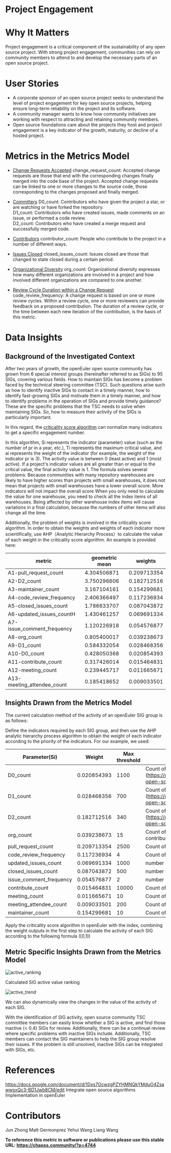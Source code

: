 # Project Engagement

# Why It Matters
Project engagement is a critical component of the sustainability of any open source project. With strong project engagement, communities can rely on community members to attend to and develop the necessary parts of an open source project. 

# User Stories
- A corporate sponsor of an open source project seeks to understand the level of project engagement for key open source projects, helping ensure long-term reliability on the project and its software. 
- A community manager wants to know how community initiatives are working with respect to attracting and retaining community members. 
- Open source foundations care about the projects they host and project engagement is a key indicator of the growth, maturity, or decline of a hosted project. 

# Metrics in the Metrics Model 

- [Change Requests Accepted](https://chaoss.community/?p=3589)
change_request_count: Accepted change requests are those that end with the corresponding changes finally merged into the code base of the project. Accepted change requests can be linked to one or more changes to the source code, those corresponding to the changes proposed and finally merged. 

- [Committers](https://chaoss.community/?p=3945)
D0_count: Contributors who have given the project a star, or are watching or have forked the repository.  
D1_count: Contributors who have created issues, made comments on an issue, or performed a code review.  
D2_count: Contributors who have created a merge request and successfully merged code.  

- [Contributors](https://chaoss.community/?p=3467)
contributor_count: People who contribute to the project in a number of different ways. 

- [Issues Closed](https://chaoss.community/?p=3633)
closed_issues_count: Issues closed are those that changed to state closed during a certain period.

- [Organizational Diversity](https://chaoss.community/?p=3464) 
org_count: Organizational diversity expresses how many different organizations are involved in a project and how involved different organizations are compared to one another.

- [Review Cycle Duration within a Change Request](https://chaoss.community/?p=3445)
code_review_frequency: A change request is based on one or more review cycles. Within a review cycle, one or more reviewers can provide feedback on a proposed contribution. The duration of a review cycle, or the time between each new iteration of the contribution, is the basis of this metric.

# Data Insights 

## Background of the Investigated Context

After two years of growth, the openEuler open source community has grown from 6 special interest groups (hereinafter referred to as SIGs) to 95 SIGs, covering various fields. How to maintain SIGs has become a problem faced by the technical steering committee (TSC). Such questions arise such as how to identify inactive SIGs to contact in a timely manner, how to identify fast-growing SIGs and motivate them in a timely manner, and how to identify problems in the operation of SIGs and provide timely guidance? These are the specific problems that the TSC needs to solve when maintaining SIGs. So, how to measure their activity of the SIGs is particularly important. 

In this regard, the [criticality score algorithm](https://github.com/ossf/criticality_score/blob/main/Quantifying_criticality_algorithm.pdf) can normalize many indicators to get a specific engagement number.



In this algorithm, Si represents the indicator (parameter) value (such as the number of pr in a year, etc.), Ti represents the maximum critical value, and ai represents the weight of the indicator (for example, the weight of the indicator pr is 3). The activity value is between 0 (least active) and 1 (most active). If a project's indicator values ​​are all greater than or equal to the critical value, the final activity value is 1. The formula solves several problems:
Because communities with many repository warehouses are likely to have higher scores than projects with small warehouses, it does not mean that projects with small warehouses have a lower overall score.
More indicators will not impact the overall score
When you only need to calculate the value for one warehouse, you need to check all the index items of all warehouses. Being affected by other warehouse index items will cause variations in a final calculation, because the numbers of other items will also change all the time.

Additionally, the problem of weights is involved in the criticality score algorithm. In order to obtain the weights and weights of each indicator more scientifically, use AHP（Analytic Hierarchy Process）to calculate the value of each weight in the criticality score algorithm. An example is provided here: 

| metric                       | geometric mean | weights     |
| ---------------------------- | -------------- | ----------- |
| A1-pull\_request\_count      | 4.304506871    | 0.209713354 |
| A2-D2\_count                 | 3.750296606    | 0.182712516 |
| A3-maintainer\_count         | 3.167104161    | 0.154299681 |
| A4-code\_review\_frequency   | 2.406366497    | 0.117236934 |
| A5-closed\_issues\_count     | 1.786633707    | 0.087043872 |
| A6-updated\_issues\_countH   | 1.430461257    | 0.069691334 |
| A7-issue\_comment\_frequency | 1.120226918    | 0.054576877 |
| A8-org\_count                | 0.805400017    | 0.039238673 |
| A9-D1\_count                 | 0.584332054    | 0.028468356 |
| A10-D0\_count                | 0.428050368    | 0.020854393 |
| A11-contribute\_count        | 0.317426014    | 0.015464831 |
| A12-meeting\_count           | 0.239445717    | 0.011665671 |
| A13-meeting\_attendee\_count | 0.185418652    | 0.009033501 |



## Insights Drawn from the Metrics Model

The current calculation method of the activity of an openEuler SIG group is as follows: 

Define the indicators required by each SIG group, and then use the AHP analytic hierarchy process algorithm to obtain the weight of each indicator according to the priority of the indicators. For our example, we used: 

| Parameter(Si)             | Weight      | Max threshold | Description                                                                                         |
| ------------------------- | ----------- | ------------- | --------------------------------------------------------------------------------------------------- |
| D0\_count                 | 0.020854393 | 1100          | Count of \[D0\](https://opensource.com/article/21/11/data-open-source-contributors) during the year |
| D1\_count                 | 0.028468356 | 700           | Count of \[D1\](https://opensource.com/article/21/11/data-open-source-contributors) during the year |
| D2\_count                 | 0.182712516 | 340           | Count of \[D2\](https://opensource.com/article/21/11/data-open-source-contributors) during the year |
| org\_count                | 0.039238673 | 15            | Count of distinct organizations that contributors belong to                                         |
| pull\_request\_count      | 0.209713354 | 2500          | Count of PR during the year                                                                         |
| code\_review\_frequency   | 0.117236934 | 4             | Count of code review per PR during the year                                                         |
| updated\_issues\_count    | 0.069691334 | 1000          | number of updated issues in the last year                                                           |
| closed\_issues\_count     | 0.087043872 | 500           | number of closed  issues in the last year                                                           |
| issue\_comment\_frequency | 0.054576877 | 2             | number of meetings in the last year                                                                 |
| contribute\_count         | 0.015464831 | 10000         | Count of contribute during the year                                                                 |
| meeting\_count            | 0.011665671 | 10            | Count of meeting during the year                                                                    |
| meeting\_attendee\_count  | 0.009033501 | 200           | Count of meeting attendee  during the year                                                          |
| maintainer\_count         | 0.154299681 | 10            | Count of maintainer during the year                                                                 | 

Apply the criticality score algorithm in openEuler with the index, combining the weight outputs in the first step to calculate the activity of each SIG according to the following formula ([0,1])


## Metric Specific Insights Drawn from the Metrics Model

![active_ranking](https://raw.githubusercontent.com/chaoss/wg-metrics-models/main/metrics-model-libs/project_engagement/definition/images/active_ranking.jpg)

Calculated SIG active value ranking

![active_trend](https://raw.githubusercontent.com/chaoss/wg-metrics-models/main/metrics-model-libs/project_engagement/definition/images/active_trend.jpg)

We can also dynamically view the changes in the value of the activity of each SIG. 


With the identification of SIG activity, open source community TSC committee members can easily know whether a SIG is active, and find those inactive (< 0.4) SIGs for review. Additionally, there can be a continual review where specific problems with inactive SIGs include. Additionally, TSC members can contact the SIG maintainers to help the SIG group resolve their issues. If the problem is still unsolved, inactive SIGs can be integrated with SIGs, etc. 


# References
https://docs.google.com/document/d/1Dxs7OcwzgPZYHMNQkYMduO4ZsawwsxQc3-BD1Jwb8CM/edit
Integrate open source algorithms
Implementation in openEuler

# Contributors 
Jun Zhong
Matt Germonprez
Yehui Wang 
Liang Wang


**To reference this metric in software or publications please use this stable URL: https://chaoss.community/?p=4744**
